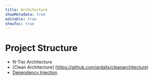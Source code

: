 ```yaml
---
title: Architecture
showMetadata: true
editable: true
showToc: true
---
```


# Project Structure

- N-Tier Architecture
- [Clean Architecture] (https://github.com/ardalis/cleanarchitecture)
- [Dependency Injection](https://docs.microsoft.com/en-us/aspnet/core/fundamentals/dependency-injection)


